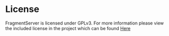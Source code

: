 # License
FragmentServer is licensed under GPLv3. For more information please view the included license in the
project which can be found [Here](https://github.com/PSRewired/FragmentServer/LICENSE)
